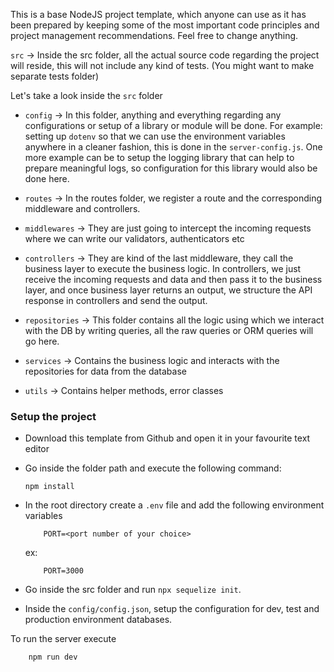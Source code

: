 This is a base NodeJS project template, which anyone can use as it has been prepared by keeping some of the most important code principles and project management recommendations. Feel free to change anything.

`src` -> Inside the src folder, all the actual source code regarding the project will reside, this will not include any kind of tests. (You might want to make separate tests folder)

Let's take a look inside the `src` folder 

- `config` -> In this folder, anything and everything regarding any configurations or setup of a library or module will be done. For example: setting up `dotenv` so that we can use the environment variables anywhere in a cleaner fashion, this is done in the `server-config.js`. One more example can be to setup the logging library that can help to prepare meaningful logs, so configuration for this library would also be done here.

- `routes` -> In the routes folder, we register a route and the corresponding middleware and controllers.

- `middlewares` -> They are just going to intercept the incoming requests where we can write our validators, authenticators etc

- `controllers` -> They are kind of the last middleware, they call the business layer to execute the business logic. In controllers, we just receive the incoming requests and data and then pass it to the business layer, and once business layer returns an output, we structure the API response in controllers and send the output.

- `repositories` -> This folder contains all the logic using which we interact with the DB by writing queries, all the raw queries or ORM queries will go here.

- `services` -> Contains the business logic and interacts with the repositories for data from the database

- `utils` -> Contains helper methods, error classes 

### Setup the project

- Download this template from Github and open it in your favourite text editor

- Go inside the folder path and execute the following command:

    ```
    npm install
    ```

- In the root directory create a `.env` file and add the following environment variables
    ```
        PORT=<port number of your choice>
    ```
    ex:
    ```
        PORT=3000
    ```

- Go inside the src folder and run `npx sequelize init`.

- Inside the `config/config.json`, setup the configuration for dev, test and production environment databases.

To run the server execute 

```
    npm run dev
```



